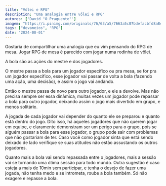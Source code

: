```yaml
---
title: "Vôlei e RPG"
description: "Uma analogia entre vôlei e RPG"
autores: ['David "O Praguento"']
imagem: "https://i.pinimg.com/originals/76/63/a5/7663a5c07bdefacbfd8a8c6277ba4d10.jpg"
tags: ["devaneios", "RPG"]
date: "2024-08-01"
---
```


Gostaria de compartilhar uma analogia que eu vim pensando do RPG de mesa. Jogar RPG de mesa é parecido com jogar numa rodinha de vôlei.

A bola são as ações do mestre e dos jogadores.

O mestre passa a bola para um jogador específico ou pra mesa, se for pra um jogador especifico, esse jogador vai passar de volta a bola (fazendo uma ação, uma decisão), e assim o jogo vai andando.

Então o mestre passa de novo para outro jogador, e ele a devolve. Mas não precisa sempre ser essa dinâmica, muitas vezes um jogador pode repassar a bola para outro jogador, deixando assim o jogo mais divertido em grupo, e menos solitário.

A jogada de cada jogador vai depender do quanto ele se preparou e quanto está dentro do jogo.
Dito isso, há aqueles jogadores que não querem jogar em equipe, e claramente demonstram ser um perigo para o grupo, pois se alguém passar a bola para esse jogador, o grupo pode sair com problemas que não gostariam de ter. Caso você como jogador sinta que está sendo deixado de lado verifique se suas atitudes não estão assustando os outros jogadores.

Quanto mais a bola vai sendo repassada entre o jogadores, mais a sessão vai se tornando uma ótima sessão para todo mundo. Outra sugestão é caso esteja a mais de 10min sem participar, e tenha o desejo de fazer uma jogada, não tenha medo e se intrometa, roube a bola também. Só não exagere e repasse a bola.
